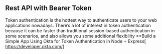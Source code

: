## Rest API with Bearer Token
Token authentication is the hottest way to authenticate users to your web applications nowadays. There’s a lot of interest in token authentication because it can be faster than traditional session-based authentication in some scenarios, and also allows you some additional flexibility
**Build a Simple App Using Okta for Token Authentication in Node + Express[ https://developer.okta.com/]

